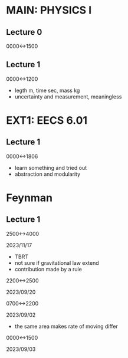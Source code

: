 # MAIN: PHYSICS I
## Lecture 0

0000<->1500

## Lecture 1

0000<->1200

- legth m, time sec, mass kg
- uncertainty and measurement, meaningless

# EXT1: EECS 6.01

## Lecture 1

0000<->1806

- learn something and tried out
- abstraction and modularity

# Feynman

## Lecture 1

2500<->4000

2023/11/17

- TBRT
- not sure if gravitational law extend
- contribution made by a rule

2200<->2500

2023/09/20

0700<->2200

2023/09/02

- the same area makes rate of moving differ

0000<->1500

2023/09/03
